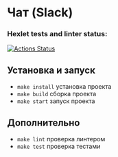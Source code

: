 # Чат (Slack)

### Hexlet tests and linter status:

[![Actions Status](https://github.com/SimichAlexander/frontend-project-12/actions/workflows/hexlet-check.yml/badge.svg)](https://github.com/SimichAlexander/frontend-project-12/actions)

## Установка и запуск

- `make install` установка проекта
- `make build` сборка проекта
- `make start` запуск проекта

## Дополнительно

- `make lint` проверка линтером
- `make test` проверка тестами

